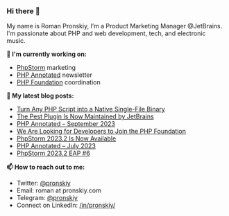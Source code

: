 ### Hi there 👋

My name is Roman Pronskiy, I’m a Product Marketing Manager @JetBrains. I'm passionate about PHP and web development, tech, and electronic music.

**👷 I'm currently working on:**
- [PhpStorm](https://jetbrains.com/phpstorm/) marketing
- [PHP Annotated](https://info.jetbrains.com/PHP-Annotated-Subscription.html) newsletter
- [PHP Foundation](http://thephp.foundation/) coordination

**📜 My latest blog posts:**
<!-- BLOG-POST-LIST:START -->
- [Turn Any PHP Script into a Native Single-File Binary](https://pronskiy.com/blog/php-script-as-binary/)
- [The Pest Plugin Is Now Maintained by JetBrains](https://blog.jetbrains.com/phpstorm/2023/10/the-pest-plugin-is-now-maintained-by-jetbrains/)
- [PHP Annotated – September 2023](https://blog.jetbrains.com/phpstorm/2023/09/php-annotated-september-2023/)
- [We Are Looking for Developers to Join the PHP Foundation](https://thephp.foundation/blog/2023/09/06/application-form-2023/)
- [PhpStorm 2023.2 Is Now Available](https://blog.jetbrains.com/phpstorm/2023/08/phpstorm-2023-2-is-now-available/)
- [PHP Annotated – July 2023](https://blog.jetbrains.com/phpstorm/2023/08/php-annotated-july-2023/)
- [PhpStorm 2023.2 EAP #6](https://blog.jetbrains.com/phpstorm/2023/07/phpstorm-2023-2-eap-6/)
<!-- BLOG-POST-LIST:END -->

**📫 How to reach out to me:**
- Twitter: [@pronskiy](https://twitter.com/pronskiy)
- Email: roman at pronskiy.com
- Telegram: [@pronskiy](https://t.me/pronskiy)
- Connect on LinkedIn: [/in/pronskiy/](https://www.linkedin.com/in/pronskiy/)

<!--
- 💬 Ask me about [PhpStorm](https://www.jetbrains.com/phpstorm/) and PHP.

Here are some ideas to get you started:

- 🔭 I’m currently working on ...
- 🌱 I’m currently learning ...
- 👯 I’m looking to collaborate on ...
- 🤔 I’m looking for help with ...
- 💬 Ask me about ...
- 📫 How to reach me: ...
- 😄 Pronouns: ...
- ⚡ Fun fact: ...
-->

